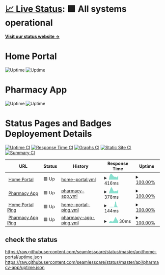 # [📈 Live Status](https://status.seamlesscare.ca): <!--live status--> **🟩 All systems operational**

[**Visit our status website →**](https://status.seamlesscare.ca)

# Home Portal

![Uptime](https://img.shields.io/endpoint?url=https%3A%2F%2Fraw.githubusercontent.com%2Fseamlesscare%2Fstatus%2Fmaster%2Fapi%2Fhome-portal%2Fuptime.json)
![Uptime](https://img.shields.io/endpoint?url=https%3A%2F%2Fraw.githubusercontent.com%2Fseamlesscare%2Fstatus%2Fmaster%2Fapi%2Fhome-portal%2Fresponse-time.json)

# Pharmacy App

![Uptime](https://img.shields.io/endpoint?url=https%3A%2F%2Fraw.githubusercontent.com%2Fseamlesscare%2Fstatus%2Fmaster%2Fapi%2Fpharmacy-app%2Fuptime.json)
![Uptime](https://img.shields.io/endpoint?url=https%3A%2F%2Fraw.githubusercontent.com%2Fseamlesscare%2Fstatus%2Fmaster%2Fapi%2Fpharmacy-app%2Fresponse-time.json)

# Status Pages and Badges Deployement Details

[![Uptime CI](https://github.com/seamlesscare/status/workflows/Uptime%20CI/badge.svg)](https://github.com/seamlesscare/status/actions?query=workflow%3A%22Uptime+CI%22)
[![Response Time CI](https://github.com/seamlesscare/status/workflows/Response%20Time%20CI/badge.svg)](https://github.com/seamlesscare/status/actions?query=workflow%3A%22Response+Time+CI%22)
[![Graphs CI](https://github.com/seamlesscare/status/workflows/Graphs%20CI/badge.svg)](https://github.com/seamlesscare/status/actions?query=workflow%3A%22Graphs+CI%22)
[![Static Site CI](https://github.com/seamlesscare/status/workflows/Static%20Site%20CI/badge.svg)](https://github.com/seamlesscare/status/actions?query=workflow%3A%22Static+Site+CI%22)
[![Summary CI](https://github.com/seamlesscare/status/workflows/Summary%20CI/badge.svg)](https://github.com/seamlesscare/status/actions?query=workflow%3A%22Summary+CI%22)

<!--start: status pages-->
<!-- This summary is generated by Upptime (https://github.com/upptime/upptime) -->
<!-- Do not edit this manually, your changes will be overwritten -->
<!-- prettier-ignore -->
| URL | Status | History | Response Time | Uptime |
| --- | ------ | ------- | ------------- | ------ |
| <img alt="" src="https://icons.duckduckgo.com/ip3/portal.seamlesscare.ca.ico" height="13"> [Home Portal](https://portal.seamlesscare.ca) | 🟩 Up | [home-portal.yml](https://github.com/SeamlessCare/status/commits/HEAD/history/home-portal.yml) | <details><summary><img alt="Response time graph" src="./graphs/home-portal/response-time-week.png" height="20"> 416ms</summary><br><a href="https://status.seamlesscare.ca/history/home-portal"><img alt="Response time 473" src="https://img.shields.io/endpoint?url=https%3A%2F%2Fraw.githubusercontent.com%2FSeamlessCare%2Fstatus%2FHEAD%2Fapi%2Fhome-portal%2Fresponse-time.json"></a><br><a href="https://status.seamlesscare.ca/history/home-portal"><img alt="24-hour response time 418" src="https://img.shields.io/endpoint?url=https%3A%2F%2Fraw.githubusercontent.com%2FSeamlessCare%2Fstatus%2FHEAD%2Fapi%2Fhome-portal%2Fresponse-time-day.json"></a><br><a href="https://status.seamlesscare.ca/history/home-portal"><img alt="7-day response time 416" src="https://img.shields.io/endpoint?url=https%3A%2F%2Fraw.githubusercontent.com%2FSeamlessCare%2Fstatus%2FHEAD%2Fapi%2Fhome-portal%2Fresponse-time-week.json"></a><br><a href="https://status.seamlesscare.ca/history/home-portal"><img alt="30-day response time 319" src="https://img.shields.io/endpoint?url=https%3A%2F%2Fraw.githubusercontent.com%2FSeamlessCare%2Fstatus%2FHEAD%2Fapi%2Fhome-portal%2Fresponse-time-month.json"></a><br><a href="https://status.seamlesscare.ca/history/home-portal"><img alt="1-year response time 473" src="https://img.shields.io/endpoint?url=https%3A%2F%2Fraw.githubusercontent.com%2FSeamlessCare%2Fstatus%2FHEAD%2Fapi%2Fhome-portal%2Fresponse-time-year.json"></a></details> | <details><summary><a href="https://status.seamlesscare.ca/history/home-portal">100.00%</a></summary><a href="https://status.seamlesscare.ca/history/home-portal"><img alt="All-time uptime 100.00%" src="https://img.shields.io/endpoint?url=https%3A%2F%2Fraw.githubusercontent.com%2FSeamlessCare%2Fstatus%2FHEAD%2Fapi%2Fhome-portal%2Fuptime.json"></a><br><a href="https://status.seamlesscare.ca/history/home-portal"><img alt="24-hour uptime 100.00%" src="https://img.shields.io/endpoint?url=https%3A%2F%2Fraw.githubusercontent.com%2FSeamlessCare%2Fstatus%2FHEAD%2Fapi%2Fhome-portal%2Fuptime-day.json"></a><br><a href="https://status.seamlesscare.ca/history/home-portal"><img alt="7-day uptime 100.00%" src="https://img.shields.io/endpoint?url=https%3A%2F%2Fraw.githubusercontent.com%2FSeamlessCare%2Fstatus%2FHEAD%2Fapi%2Fhome-portal%2Fuptime-week.json"></a><br><a href="https://status.seamlesscare.ca/history/home-portal"><img alt="30-day uptime 100.00%" src="https://img.shields.io/endpoint?url=https%3A%2F%2Fraw.githubusercontent.com%2FSeamlessCare%2Fstatus%2FHEAD%2Fapi%2Fhome-portal%2Fuptime-month.json"></a><br><a href="https://status.seamlesscare.ca/history/home-portal"><img alt="1-year uptime 100.00%" src="https://img.shields.io/endpoint?url=https%3A%2F%2Fraw.githubusercontent.com%2FSeamlessCare%2Fstatus%2FHEAD%2Fapi%2Fhome-portal%2Fuptime-year.json"></a></details>
| <img alt="" src="https://icons.duckduckgo.com/ip3/app.seamlesscare.ca.ico" height="13"> [Pharmacy App](https://app.seamlesscare.ca) | 🟩 Up | [pharmacy-app.yml](https://github.com/SeamlessCare/status/commits/HEAD/history/pharmacy-app.yml) | <details><summary><img alt="Response time graph" src="./graphs/pharmacy-app/response-time-week.png" height="20"> 378ms</summary><br><a href="https://status.seamlesscare.ca/history/pharmacy-app"><img alt="Response time 297" src="https://img.shields.io/endpoint?url=https%3A%2F%2Fraw.githubusercontent.com%2FSeamlessCare%2Fstatus%2FHEAD%2Fapi%2Fpharmacy-app%2Fresponse-time.json"></a><br><a href="https://status.seamlesscare.ca/history/pharmacy-app"><img alt="24-hour response time 409" src="https://img.shields.io/endpoint?url=https%3A%2F%2Fraw.githubusercontent.com%2FSeamlessCare%2Fstatus%2FHEAD%2Fapi%2Fpharmacy-app%2Fresponse-time-day.json"></a><br><a href="https://status.seamlesscare.ca/history/pharmacy-app"><img alt="7-day response time 378" src="https://img.shields.io/endpoint?url=https%3A%2F%2Fraw.githubusercontent.com%2FSeamlessCare%2Fstatus%2FHEAD%2Fapi%2Fpharmacy-app%2Fresponse-time-week.json"></a><br><a href="https://status.seamlesscare.ca/history/pharmacy-app"><img alt="30-day response time 295" src="https://img.shields.io/endpoint?url=https%3A%2F%2Fraw.githubusercontent.com%2FSeamlessCare%2Fstatus%2FHEAD%2Fapi%2Fpharmacy-app%2Fresponse-time-month.json"></a><br><a href="https://status.seamlesscare.ca/history/pharmacy-app"><img alt="1-year response time 297" src="https://img.shields.io/endpoint?url=https%3A%2F%2Fraw.githubusercontent.com%2FSeamlessCare%2Fstatus%2FHEAD%2Fapi%2Fpharmacy-app%2Fresponse-time-year.json"></a></details> | <details><summary><a href="https://status.seamlesscare.ca/history/pharmacy-app">100.00%</a></summary><a href="https://status.seamlesscare.ca/history/pharmacy-app"><img alt="All-time uptime 100.00%" src="https://img.shields.io/endpoint?url=https%3A%2F%2Fraw.githubusercontent.com%2FSeamlessCare%2Fstatus%2FHEAD%2Fapi%2Fpharmacy-app%2Fuptime.json"></a><br><a href="https://status.seamlesscare.ca/history/pharmacy-app"><img alt="24-hour uptime 100.00%" src="https://img.shields.io/endpoint?url=https%3A%2F%2Fraw.githubusercontent.com%2FSeamlessCare%2Fstatus%2FHEAD%2Fapi%2Fpharmacy-app%2Fuptime-day.json"></a><br><a href="https://status.seamlesscare.ca/history/pharmacy-app"><img alt="7-day uptime 100.00%" src="https://img.shields.io/endpoint?url=https%3A%2F%2Fraw.githubusercontent.com%2FSeamlessCare%2Fstatus%2FHEAD%2Fapi%2Fpharmacy-app%2Fuptime-week.json"></a><br><a href="https://status.seamlesscare.ca/history/pharmacy-app"><img alt="30-day uptime 100.00%" src="https://img.shields.io/endpoint?url=https%3A%2F%2Fraw.githubusercontent.com%2FSeamlessCare%2Fstatus%2FHEAD%2Fapi%2Fpharmacy-app%2Fuptime-month.json"></a><br><a href="https://status.seamlesscare.ca/history/pharmacy-app"><img alt="1-year uptime 100.00%" src="https://img.shields.io/endpoint?url=https%3A%2F%2Fraw.githubusercontent.com%2FSeamlessCare%2Fstatus%2FHEAD%2Fapi%2Fpharmacy-app%2Fuptime-year.json"></a></details>
| <img alt="" src="https://icons.duckduckgo.com/ip3/null.ico" height="13"> [Home Portal Ping](portal.seamlesscare.ca) | 🟩 Up | [home-portal-ping.yml](https://github.com/SeamlessCare/status/commits/HEAD/history/home-portal-ping.yml) | <details><summary><img alt="Response time graph" src="./graphs/home-portal-ping/response-time-week.png" height="20"> 144ms</summary><br><a href="https://status.seamlesscare.ca/history/home-portal-ping"><img alt="Response time 52" src="https://img.shields.io/endpoint?url=https%3A%2F%2Fraw.githubusercontent.com%2FSeamlessCare%2Fstatus%2FHEAD%2Fapi%2Fhome-portal-ping%2Fresponse-time.json"></a><br><a href="https://status.seamlesscare.ca/history/home-portal-ping"><img alt="24-hour response time 20" src="https://img.shields.io/endpoint?url=https%3A%2F%2Fraw.githubusercontent.com%2FSeamlessCare%2Fstatus%2FHEAD%2Fapi%2Fhome-portal-ping%2Fresponse-time-day.json"></a><br><a href="https://status.seamlesscare.ca/history/home-portal-ping"><img alt="7-day response time 144" src="https://img.shields.io/endpoint?url=https%3A%2F%2Fraw.githubusercontent.com%2FSeamlessCare%2Fstatus%2FHEAD%2Fapi%2Fhome-portal-ping%2Fresponse-time-week.json"></a><br><a href="https://status.seamlesscare.ca/history/home-portal-ping"><img alt="30-day response time 71" src="https://img.shields.io/endpoint?url=https%3A%2F%2Fraw.githubusercontent.com%2FSeamlessCare%2Fstatus%2FHEAD%2Fapi%2Fhome-portal-ping%2Fresponse-time-month.json"></a><br><a href="https://status.seamlesscare.ca/history/home-portal-ping"><img alt="1-year response time 52" src="https://img.shields.io/endpoint?url=https%3A%2F%2Fraw.githubusercontent.com%2FSeamlessCare%2Fstatus%2FHEAD%2Fapi%2Fhome-portal-ping%2Fresponse-time-year.json"></a></details> | <details><summary><a href="https://status.seamlesscare.ca/history/home-portal-ping">100.00%</a></summary><a href="https://status.seamlesscare.ca/history/home-portal-ping"><img alt="All-time uptime 100.00%" src="https://img.shields.io/endpoint?url=https%3A%2F%2Fraw.githubusercontent.com%2FSeamlessCare%2Fstatus%2FHEAD%2Fapi%2Fhome-portal-ping%2Fuptime.json"></a><br><a href="https://status.seamlesscare.ca/history/home-portal-ping"><img alt="24-hour uptime 100.00%" src="https://img.shields.io/endpoint?url=https%3A%2F%2Fraw.githubusercontent.com%2FSeamlessCare%2Fstatus%2FHEAD%2Fapi%2Fhome-portal-ping%2Fuptime-day.json"></a><br><a href="https://status.seamlesscare.ca/history/home-portal-ping"><img alt="7-day uptime 100.00%" src="https://img.shields.io/endpoint?url=https%3A%2F%2Fraw.githubusercontent.com%2FSeamlessCare%2Fstatus%2FHEAD%2Fapi%2Fhome-portal-ping%2Fuptime-week.json"></a><br><a href="https://status.seamlesscare.ca/history/home-portal-ping"><img alt="30-day uptime 100.00%" src="https://img.shields.io/endpoint?url=https%3A%2F%2Fraw.githubusercontent.com%2FSeamlessCare%2Fstatus%2FHEAD%2Fapi%2Fhome-portal-ping%2Fuptime-month.json"></a><br><a href="https://status.seamlesscare.ca/history/home-portal-ping"><img alt="1-year uptime 100.00%" src="https://img.shields.io/endpoint?url=https%3A%2F%2Fraw.githubusercontent.com%2FSeamlessCare%2Fstatus%2FHEAD%2Fapi%2Fhome-portal-ping%2Fuptime-year.json"></a></details>
| <img alt="" src="https://icons.duckduckgo.com/ip3/null.ico" height="13"> [Pharmacy App Ping](app.seamlesscare.ca) | 🟩 Up | [pharmacy-app-ping.yml](https://github.com/SeamlessCare/status/commits/HEAD/history/pharmacy-app-ping.yml) | <details><summary><img alt="Response time graph" src="./graphs/pharmacy-app-ping/response-time-week.png" height="20"> 30ms</summary><br><a href="https://status.seamlesscare.ca/history/pharmacy-app-ping"><img alt="Response time 37" src="https://img.shields.io/endpoint?url=https%3A%2F%2Fraw.githubusercontent.com%2FSeamlessCare%2Fstatus%2FHEAD%2Fapi%2Fpharmacy-app-ping%2Fresponse-time.json"></a><br><a href="https://status.seamlesscare.ca/history/pharmacy-app-ping"><img alt="24-hour response time 19" src="https://img.shields.io/endpoint?url=https%3A%2F%2Fraw.githubusercontent.com%2FSeamlessCare%2Fstatus%2FHEAD%2Fapi%2Fpharmacy-app-ping%2Fresponse-time-day.json"></a><br><a href="https://status.seamlesscare.ca/history/pharmacy-app-ping"><img alt="7-day response time 30" src="https://img.shields.io/endpoint?url=https%3A%2F%2Fraw.githubusercontent.com%2FSeamlessCare%2Fstatus%2FHEAD%2Fapi%2Fpharmacy-app-ping%2Fresponse-time-week.json"></a><br><a href="https://status.seamlesscare.ca/history/pharmacy-app-ping"><img alt="30-day response time 35" src="https://img.shields.io/endpoint?url=https%3A%2F%2Fraw.githubusercontent.com%2FSeamlessCare%2Fstatus%2FHEAD%2Fapi%2Fpharmacy-app-ping%2Fresponse-time-month.json"></a><br><a href="https://status.seamlesscare.ca/history/pharmacy-app-ping"><img alt="1-year response time 37" src="https://img.shields.io/endpoint?url=https%3A%2F%2Fraw.githubusercontent.com%2FSeamlessCare%2Fstatus%2FHEAD%2Fapi%2Fpharmacy-app-ping%2Fresponse-time-year.json"></a></details> | <details><summary><a href="https://status.seamlesscare.ca/history/pharmacy-app-ping">100.00%</a></summary><a href="https://status.seamlesscare.ca/history/pharmacy-app-ping"><img alt="All-time uptime 100.00%" src="https://img.shields.io/endpoint?url=https%3A%2F%2Fraw.githubusercontent.com%2FSeamlessCare%2Fstatus%2FHEAD%2Fapi%2Fpharmacy-app-ping%2Fuptime.json"></a><br><a href="https://status.seamlesscare.ca/history/pharmacy-app-ping"><img alt="24-hour uptime 100.00%" src="https://img.shields.io/endpoint?url=https%3A%2F%2Fraw.githubusercontent.com%2FSeamlessCare%2Fstatus%2FHEAD%2Fapi%2Fpharmacy-app-ping%2Fuptime-day.json"></a><br><a href="https://status.seamlesscare.ca/history/pharmacy-app-ping"><img alt="7-day uptime 100.00%" src="https://img.shields.io/endpoint?url=https%3A%2F%2Fraw.githubusercontent.com%2FSeamlessCare%2Fstatus%2FHEAD%2Fapi%2Fpharmacy-app-ping%2Fuptime-week.json"></a><br><a href="https://status.seamlesscare.ca/history/pharmacy-app-ping"><img alt="30-day uptime 100.00%" src="https://img.shields.io/endpoint?url=https%3A%2F%2Fraw.githubusercontent.com%2FSeamlessCare%2Fstatus%2FHEAD%2Fapi%2Fpharmacy-app-ping%2Fuptime-month.json"></a><br><a href="https://status.seamlesscare.ca/history/pharmacy-app-ping"><img alt="1-year uptime 100.00%" src="https://img.shields.io/endpoint?url=https%3A%2F%2Fraw.githubusercontent.com%2FSeamlessCare%2Fstatus%2FHEAD%2Fapi%2Fpharmacy-app-ping%2Fuptime-year.json"></a></details>

<!--end: status pages-->

## check the status

https://raw.githubusercontent.com/seamlesscare/status/master/api/home-portal/uptime.json
https://raw.githubusercontent.com/seamlesscare/status/master/api/pharmacy-app/uptime.json
